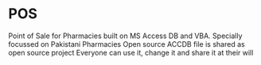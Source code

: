 # POS
Point of Sale for Pharmacies built on MS Access DB and VBA.
Specially focussed on Pakistani Pharmacies
Open source ACCDB file is shared as open source project
Everyone can use it, change it and share it at their will
